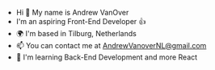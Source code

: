 - Hi 👋 My name is Andrew VanOver
- I'm an aspiring Front-End Developer 👍
- 🌍 I'm based in Tilburg, Netherlands
- 📫  You can contact me at AndrewVanoverNL@gmail.com
- 🧠 I'm learning Back-End Development and more React

<!---
andrewvanovernl/andrewvanovernl is a ✨ special ✨ repository because its `README.md` (this file) appears on your GitHub profile.
You can click the Preview link to take a look at your changes.
--->

